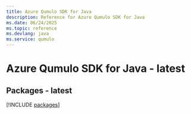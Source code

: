 ```yaml
---
title: Azure Qumulo SDK for Java
description: Reference for Azure Qumulo SDK for Java
ms.date: 06/24/2025
ms.topic: reference
ms.devlang: java
ms.service: qumulo
---
```

# Azure Qumulo SDK for Java - latest
## Packages - latest
[!INCLUDE [packages](qumulo-index.md)]